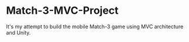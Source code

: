 # Match-3-MVC-Project
 It's my attempt to build the mobile Match-3 game using MVC architecture and Unity.
